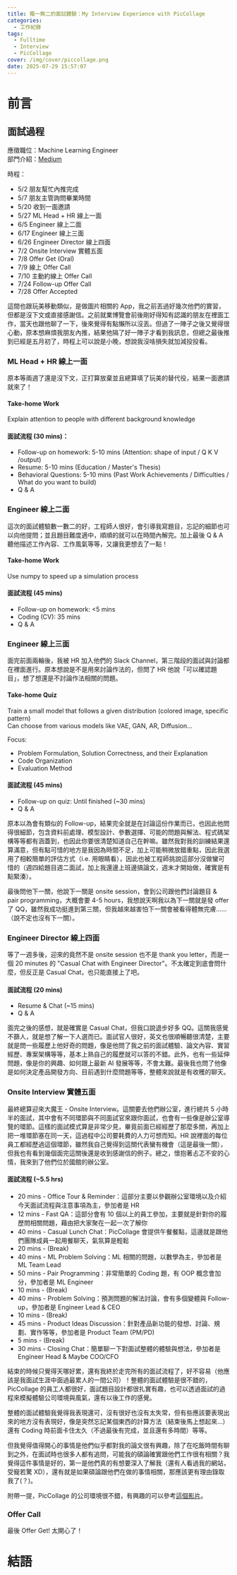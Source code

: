 ```yaml
---
title: 獨一無二的面試體驗：My Interview Experience with PicCollage
categories:
  - 工作紀錄
tags:
  - Fulltime
  - Interview
  - PicCollage
cover: /img/cover/piccollage.png
date: 2025-07-29 15:57:07
---
```


# 前言



## 面試過程
應徵職位：Machine Learning Engineer  
部門介紹：[Medium](https://piccollage-company.medium.com/%E6%B7%B1%E5%85%A5%E7%9E%AD%E8%A7%A3-piccollage-%E4%B8%80%E6%8E%A2-piccollage-mlad-%E5%9C%98%E9%9A%8A-1d3ceff7e35b)

時程：
- 5/2 朋友幫忙內推完成
- 5/7 朋友主管詢問畢業時間
- 5/20 收到一面邀請
- 5/27 ML Head + HR 線上一面
- 6/5 Engineer 線上二面
- 6/17 Engineer 線上三面
- 6/26 Engineer Director 線上四面
- 7/2 Onsite Interview 實體五面
- 7/8 Offer Get (Oral)
- 7/9 線上 Offer Call
- 7/10 主動約線上 Offer Call
- 7/24 Follow-up Offer Call
- 7/28 Offer Accepted

這間也跟玩美移動類似，是做圖片相關的 App，我之前丟過好幾次他們的實習，但都是沒下文或直接感謝信。之前就業博覽會前後剛好得知有認識的朋友在裡面工作，當天也跟他聊了一下，後來覺得有點懶所以沒丟。但過了一陣子之後又覺得很心動，原本想麻煩我朋友內推，結果他隔了好一陣子才看到我訊息，但總之最後推到已經是五月初了，時程上可以說是小晚，想說我沒啥損失就加減投投看。

### ML Head + HR 線上一面
原本等兩週了還是沒下文，正打算放棄並且總算填了玩美的替代役，結果一面邀請就來了！

#### Take-home Work
Explain attention to people with different background knowledge
<!-- How would you explain the idea of attention in transformers to:
- Someone with a knowledge of ML but no knowledge of transformers
- Someone with a strong math background but no knowledge of ML -->

#### 面試流程 (30 mins)：
- Follow-up on homework: 5-10 mins (Attention: shape of input / Q K V /output)
- Resume: 5-10 mins (Education / Master's Thesis)
- Behavioral Questions: 5-10 mins (Past Work Achievements / Difficulties / What do you want to build)
- Q & A

### Engineer 線上二面
這次的面試體驗數一數二的好，工程師人很好，會引導我寫題目，忘記的細節也可以向他提問；並且題目難度適中，順順的就可以在時間內解完。加上最後 Q & A 聽他描述工作內容、工作風氣等等，又讓我更想去了一點！

#### Take-home Work
Use numpy to speed up a simulation process
<!-- https://en.wikipedia.org/wiki/Logistic_map -->

#### 面試流程 (45 mins)
- Follow-up on homework: <5 mins 
- Coding (CV): 35 mins
- Q & A
<!-- - Find mask where R + G > B
- Rotation of 2d points
- Broadcasting: Pairwise l2 loss -->

### Engineer 線上三面
面完前面兩輪後，我被 HR 加入他們的 Slack Channel，第三階段的面試與討論都在裡面進行。原本想說是不是用來討論作法的，但問了 HR 他說「可以確認題目」，想了想還是不討論作法相關的問題。

#### Take-home Quiz
Train a small model that follows a given distribution (colored image, specific pattern)  
Can choose from various models like VAE, GAN, AR, Diffusion...  
<!-- Data: One 300 x 300 photo of a colored "Pi" notation, given in [x, y, r, g, b] -->
Focus:
- Problem Formulation, Solution Correctness, and their Explanation
- Code Organization
- Evaluation Method

#### 面試流程 (45 mins)
- Follow-up on quiz: Until finished (~30 mins)
- Q & A  

原本以為會有類似的 Follow-up，結果完全就是在討論這份作業而已，也因此他問得很細節，包含資料前處理、模型設計、參數選擇、可能的問題與解法、程式碼架構等等都有涵蓋到，也因此你要很清楚知道自己在幹嘛。雖然我對我的訓練結果還算滿意，但有點可惜的地方是我因為時間不足，加上可能稍微放錯重點，因此我選用了相較簡單的評估方式（i.e. 用眼睛看），因此也被工程師挑說這部分沒做蠻可惜的（週四給題目週二面試，加上我還邊上班邊搞論文，週末才開始做，確實是有點緊湊）。

最後問他下一關，他說下一關是 onsite session，會到公司跟他們討論題目 & pair programming，大概會要 4-5 hours，我想說天啊我以為下一關就是發 offer 了 QQ，雖然我成功挺進到第三關，但我越來越害怕下一關會被看得體無完膚......（說不定也沒有下一關）。

### Engineer Director 線上四面
等了一週多後，迎來的竟然不是 onsite session 也不是 thank you letter，而是一個 20 minutes 的 "Casual Chat with Engineer Director"。不太確定到底會問什麼，但反正是 Casual Chat，也只能直接上了吧。

#### 面試流程 (20 mins)
- Resume & Chat (~15 mins)
- Q & A  

面完之後的感想，就是確實是 Casual Chat，但我口說退步好多 QQ。這關我感覺不篩人，就是想了解一下人選而已。面試官人很好，英文也很順暢聽很清楚，主要就是問一些履歷上他好奇的問題，像是他問了我之前的面試體驗、論文內容、實習經歷、專案架構等等，基本上熟自己的履歷就可以答的不錯。此外，也有一些延伸問題，像是你的興趣、如何跟上最新 AI 發展等等，不會太難。最後我也問了他像是如何決定產品開發方向、目前遇到什麼問題等等，整體來說就是有收穫的聊天。


### Onsite Interview 實體五面
最終總算迎來大魔王 - Onsite Interview。這關要去他們辦公室，進行總共 5 小時半的面試，其中會有不同環節與不同面試官來跟你面試，也會有一些像是辦公室導覽的環節。這樣的面試模式算是非常少見，畢竟前面已經經歷了那麼多關，再加上把一堆環節塞在同一天，這過程中公司要耗費的人力可想而知。HR 說裡面的每位員工都經歷過這個環節，雖然我自己覺得到這關代表蠻有機會（這是最後一關），但我也有看到幾個面完這關後還是收到感謝信的例子。總之，懷抱著忐忑不安的心情，我來到了他們位於國館的辦公室。

#### 面試流程 (~5.5 hrs)
- 20 mins - Office Tour & Reminder：這部分主要以參觀辦公室環境以及介紹今天面試流程與注意事項為主，參加者是 HR
- 12 mins - Fast QA：這部分會有 10 個以上的員工參加，主要就是針對你的履歷問相關問題，藉由把大家聚在一起一次了解你
- 40 mins - Casual Lunch Chat：PicCollage 會提供午餐餐點，這邊就是跟他們團隊成員一起用餐聊天，氣氛算是輕鬆
- 20 mins - (Break)
- 40 mins - ML Problem Solving：ML 相關的問題，以數學為主，參加者是 ML Team Lead
- 50 mins - Pair Programming：非常簡單的 Coding 題，有 OOP 概念會加分，參加者是 ML Engineer
- 10 mins - (Break)
- 40 mins - Problem Solving：預測問題的解法討論，會有多個變體與 Follow-up，參加者是 Engineer Lead & CEO
- 10 mins - (Break)
- 45 mins - Product Ideas Discussion：針對產品新功能的發想、討論、規劃、實作等等，參加者是 Product Team (PM/PD)
- 5 mins - (Break)
- 30 mins - Closing Chat：簡單聊一下對面試整體的體驗與想法，參加者是 Engineer Head & Maybe COO/CFO

結束的時候只覺得天哪好累，還有我終於走完所有的面試流程了，好不容易（他應該是我面試生涯中面過最累人的一間公司）！整體的面試體驗是很不錯的，PicCollage 的員工人都很好，面試題目設計都很扎實有趣，也可以透過面試的過程來模擬體驗公司環境與風氣，還有以後工作的感覺。

整體的面試體驗我覺得我表現還可，沒有很好也沒有太失常，但有些應該要表現出來的地方沒有表現好，像是突然忘記某個東西的計算方法（結束後馬上想起來...）還有 Coding 時前面卡住太久（不過最後有完成，並且還有多時間）等等。

但我覺得值得開心的事情是他們似乎都對我的論文很有興趣，除了在吃飯時間有聊到之外，在面試時也很多人都有追問，可能我的碩論確實跟他們工作很有相關？我覺得這件事情是好的，第一是他們真的有想要深入了解我（還有人看過我的網站，受寵若驚 XD），還有就是如果碩論跟他們在做的事情相關，那應該更有理由錄取我了(？)。

附帶一提，PicCollage 的公司環境很不錯，有興趣的可以參考[這個影片](https://youtu.be/QpZibLTpFjI?si=L4pxDgQ7p9JlV_a7)。

### Offer Call
最後 Offer Get! 太開心了！

# 結語